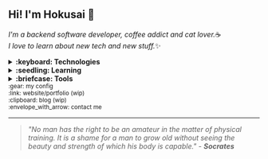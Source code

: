 ## Hi! I'm Hokusai :ocean:

*I'm a backend software developer, coffee addict and cat lover.*:coffee:
<br/>
*I love to learn about new tech and new stuff.*:sparkles:

<details>
    <summary><b>:keyboard: Technologies</b></summary>
    <sub>
        php | javascript | typescript | python | nodejs |
        <br/>
        express | tailwindcss | mysql | haskell | 
    </sub>
</details>
<details>
    <summary><b>:seedling: Learning</b></summary>
    <sub>
        nix | neovim | laravel | nextjs | lua |
        <br/>
    </sub>
</details>
<details>
    <summary><b>:briefcase: Tools</b></summary>
    <sub>
        linux | bash | docker | nix | nixos | git | 
        <br/>
        notion | obsidian | gsuite | figma |
    </sub>
</details>

<sub>
    :gear: my config
    <br/>
    :link: website/portfolio (wip)
    <br/>
    :clipboard: blog (wip)
    <br/>
    :envelope_with_arrow: contact me
</sub> 
<hr>

> *"No man has the right to be an amateur in the matter of physical training. It is a shame for a man to grow old without seeing the beauty and strength of which his body is capable."* - ***Socrates***





